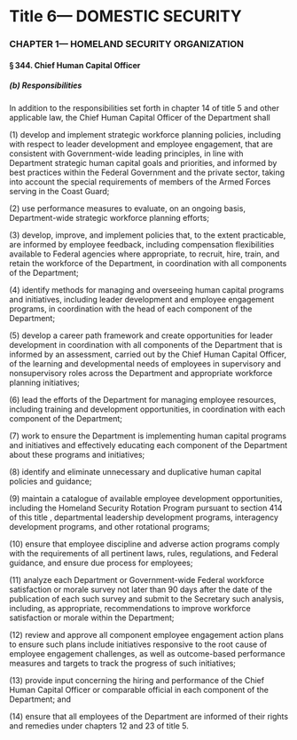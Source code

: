 
# Title 6— DOMESTIC SECURITY
### CHAPTER 1— HOMELAND SECURITY ORGANIZATION
#### § 344. Chief Human Capital Officer
##### (b) Responsibilities

In addition to the responsibilities set forth in chapter 14 of title 5 and other applicable law, the Chief Human Capital Officer of the Department shall

(1) develop and implement strategic workforce planning policies, including with respect to leader development and employee engagement, that are consistent with Government-wide leading principles, in line with Department strategic human capital goals and priorities, and informed by best practices within the Federal Government and the private sector, taking into account the special requirements of members of the Armed Forces serving in the Coast Guard;

(2) use performance measures to evaluate, on an ongoing basis, Department-wide strategic workforce planning efforts;

(3) develop, improve, and implement policies that, to the extent practicable, are informed by employee feedback, including compensation flexibilities available to Federal agencies where appropriate, to recruit, hire, train, and retain the workforce of the Department, in coordination with all components of the Department;

(4) identify methods for managing and overseeing human capital programs and initiatives, including leader development and employee engagement programs, in coordination with the head of each component of the Department;

(5) develop a career path framework and create opportunities for leader development in coordination with all components of the Department that is informed by an assessment, carried out by the Chief Human Capital Officer, of the learning and developmental needs of employees in supervisory and nonsupervisory roles across the Department and appropriate workforce planning initiatives;

(6) lead the efforts of the Department for managing employee resources, including training and development opportunities, in coordination with each component of the Department;

(7) work to ensure the Department is implementing human capital programs and initiatives and effectively educating each component of the Department about these programs and initiatives;

(8) identify and eliminate unnecessary and duplicative human capital policies and guidance;

(9) maintain a catalogue of available employee development opportunities, including the Homeland Security Rotation Program pursuant to section 414 of this title , departmental leadership development programs, interagency development programs, and other rotational programs;

(10) ensure that employee discipline and adverse action programs comply with the requirements of all pertinent laws, rules, regulations, and Federal guidance, and ensure due process for employees;

(11) analyze each Department or Government-wide Federal workforce satisfaction or morale survey not later than 90 days after the date of the publication of each such survey and submit to the Secretary such analysis, including, as appropriate, recommendations to improve workforce satisfaction or morale within the Department;

(12) review and approve all component employee engagement action plans to ensure such plans include initiatives responsive to the root cause of employee engagement challenges, as well as outcome-based performance measures and targets to track the progress of such initiatives;

(13) provide input concerning the hiring and performance of the Chief Human Capital Officer or comparable official in each component of the Department; and

(14) ensure that all employees of the Department are informed of their rights and remedies under chapters 12 and 23 of title 5.
